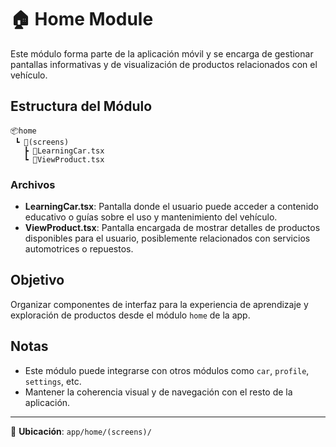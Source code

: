 # 🏠 Home Module

Este módulo forma parte de la aplicación móvil y se encarga de gestionar pantallas informativas y de visualización de productos relacionados con el vehículo.

## Estructura del Módulo

```
📦home
 ┗ 📂(screens)
   ┣ 📜LearningCar.tsx
   ┗ 📜ViewProduct.tsx
```

### Archivos

- **LearningCar.tsx**: Pantalla donde el usuario puede acceder a contenido educativo o guías sobre el uso y mantenimiento del vehículo.
- **ViewProduct.tsx**: Pantalla encargada de mostrar detalles de productos disponibles para el usuario, posiblemente relacionados con servicios automotrices o repuestos.

## Objetivo

Organizar componentes de interfaz para la experiencia de aprendizaje y exploración de productos desde el módulo `home` de la app.

## Notas

- Este módulo puede integrarse con otros módulos como `car`, `profile`, `settings`, etc.
- Mantener la coherencia visual y de navegación con el resto de la aplicación.

---

📁 **Ubicación**: `app/home/(screens)/`